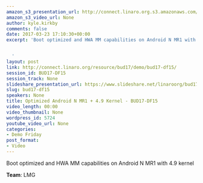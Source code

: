 ```yaml
---
amazon_s3_presentation_url: http://connect.linaro.org.s3.amazonaws.com/bud17/Presentations/BUD17-DF15.pdf
amazon_s3_video_url: None
author: kyle.kirkby
comments: false
date: 2017-03-23 17:10:30+00:00
excerpt: 'Boot optimized and HWA MM capabilities on Android N MR1 with 4.9 kernel


  '
layout: post
link: http://connect.linaro.org/resource/bud17/demo/bud17-df15/
session_id: BUD17-DF15
session_track: None
slideshare_presentation_url: https://www.slideshare.net/linaroorg/bud17df15-optimized-android-n-mr1-49-kernel
slug: bud17-df15
speakers: None
title: Optimized Android N MR1 + 4.9 Kernel - BUD17-DF15
video_length: 00:00
video_thumbnail: None
wordpress_id: 5724
youtube_video_url: None
categories:
- Demo Friday
post_format:
- Video
---
```


Boot optimized and HWA MM capabilities on Android N MR1 with 4.9 kernel

**Team**: LMG
